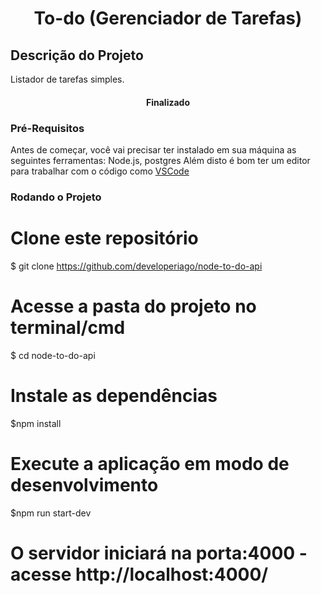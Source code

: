 <h1 align="center"> To-do (Gerenciador de Tarefas) </h1>

## Descrição do Projeto

Listador de tarefas simples.

<h4 align="center"> 
      Finalizado
</h4>

### Pré-Requisitos

Antes de começar, você vai precisar ter instalado em sua máquina as seguintes ferramentas:
Node.js, postgres
Além disto é bom ter um editor para trabalhar com o código como [VSCode](https://code.visualstudio.com/)

### Rodando o Projeto

# Clone este repositório

$ git clone https://github.com/developeriago/node-to-do-api

# Acesse a pasta do projeto no terminal/cmd

$ cd node-to-do-api

# Instale as dependências

$npm install

# Execute a aplicação em modo de desenvolvimento

$npm run start-dev

# O servidor iniciará na porta:4000 - acesse http://localhost:4000/
